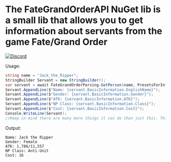 # The FateGrandOrderAPI NuGet lib is a small lib that allows you to get information about servants from the game Fate/Grand Order
[![Discord](https://discordapp.com/api/guilds/525688264250753025/widget.png)](https://discord.gg/F5RhrBs)

Usage: 
```cs
string name = "Jack_the_Ripper";
StringBuilder Servant = new StringBuilder();
var servant = await FateGrandOrderParsing.GetPerson(name, PresetsForInformation.BasicInformation);
Servant.AppendLine($"Name: {servant.BasicInformation.EnglishName}");
Servant.AppendLine($"Gender: {servant.BasicInformation.Gender}");
Servant.AppendLine($"ATK: {servant.BasicInformation.ATK}");
Servant.AppendLine($"NP Class: {servant.BasicInformation.Class}");
Servant.AppendLine($"Cost: {servant.BasicInformation.Cost}");
Console.WriteLine(Servant);
//Keep in mind there are many more things it can do than just this. This is just a small example
```

Output:
```
Name: Jack the Ripper
Gender: Female
ATK: 1,786/11,557
NP Class: Anti-Unit
Cost: 16
```
